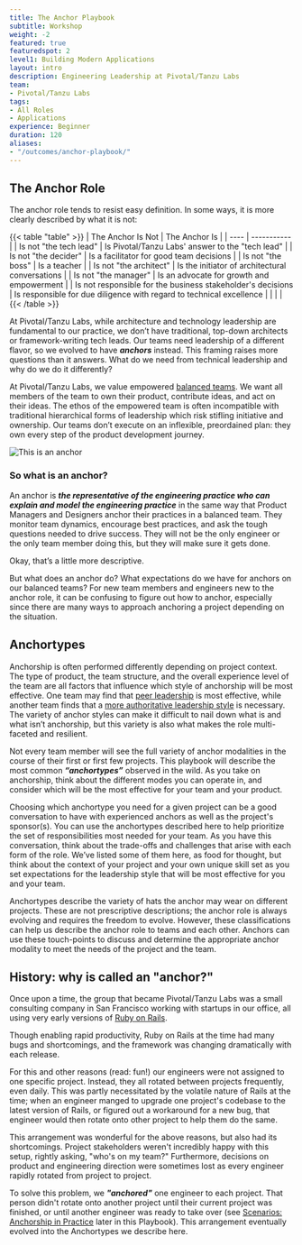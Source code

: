 ```yaml
---
title: The Anchor Playbook
subtitle: Workshop
weight: -2
featured: true
featuredspot: 2
level1: Building Modern Applications
layout: intro
description: Engineering Leadership at Pivotal/Tanzu Labs
team:
- Pivotal/Tanzu Labs
tags:
- All Roles
- Applications
experience: Beginner
duration: 120
aliases:
- "/outcomes/anchor-playbook/"
---
```


## The Anchor Role
The anchor role tends to resist easy definition. In some ways, it is more clearly described by what it is not:

{{< table "table" >}}
| The Anchor Is Not | The Anchor Is |
| ---- | ----------- |
| Is not "the tech lead" | Is Pivotal/Tanzu Labs' answer to the "tech lead" |
| Is not "the decider" | Is a facilitator for good team decisions |
| Is not "the boss" | Is a teacher |
| Is not "the architect" | Is the initiator of architectural conversations |
| Is not "the manager" | Is an advocate for growth and empowerment |
| Is not responsible for the business stakeholder's decisions | Is responsible for due diligence with regard to technical excellence |
|  |  |
{{< /table >}}

At Pivotal/Tanzu Labs, while architecture and technology leadership are fundamental to our practice, we don’t have traditional, top-down architects or framework-writing tech leads. Our teams need leadership of a different flavor, so we evolved to have **_anchors_** instead. This framing raises more questions than it answers. What do we need from technical leadership and why do we do it differently?

At Pivotal/Tanzu Labs, we value empowered [balanced teams](/outcomes/application-development/balanced-teams/). We want all members of the team to own their product, contribute ideas, and act on their ideas. The ethos of the empowered team is often incompatible with traditional hierarchical forms of leadership which risk stifling initiative and ownership. Our teams don’t execute on an inflexible, preordained plan: they own every step of the product development journey.

![This is an anchor](/learningpaths/anchor-playbook/images/standing.jpg)

### So what is an anchor?
An anchor is **_the representative of the engineering practice who can explain and model the engineering practice_** in the same way that Product Managers and Designers anchor their practices in a balanced team. They monitor team dynamics, encourage best practices, and ask the tough questions needed to drive success. They will not be the only engineer or the only team member doing this, but they will make sure it gets done.

Okay, that’s a little more descriptive.

But what does an anchor do? What expectations do we have for anchors on our balanced teams? For new team members and engineers new to the anchor role, it can be confusing to figure out how to anchor, especially since there are many ways to approach anchoring a project depending on the situation.

## Anchortypes

Anchorship is often performed differently depending on project context. The type of product, the team structure, and the overall experience level of the team are all factors that influence which style of anchorship will be most effective. One team may find that [peer leadership](/learningpaths/anchor-playbook/the-peer) is most effective, while another team finds that a [more authoritative leadership style](/learningpaths/anchor-playbook/the-captain) is necessary. The variety of anchor styles can make it difficult to nail down what is and what isn’t anchorship, but this variety is also what makes the role multi-faceted and resilient.

Not every team member will see the full variety of anchor modalities in the course of their first or first few projects. This playbook will describe the most common **_“anchortypes”_** observed in the wild. As you take on anchorship, think about the different modes you can operate in, and consider which will be the most effective for your team and your product.

Choosing which anchortype you need for a given project can be a good conversation to have with experienced anchors as well as the project's sponsor(s). You can use the anchortypes described here to help prioritize the set of responsibilities most needed for your team. As you have this conversation, think about the trade-offs and challenges that arise with each form of the role. We’ve listed some of them here, as food for thought, but think about the context of your project and your own unique skill set as you set expectations for the leadership style that will be most effective for you and your team.

Anchortypes describe the variety of hats the anchor may wear on different projects. These are not prescriptive descriptions; the anchor role is always evolving and requires the freedom to evolve. However, these classifications can help us describe the anchor role to teams and each other. Anchors can use these touch-points to discuss and determine the appropriate anchor modality to meet the needs of the project and the team.

## History: why is called an "anchor?"
Once upon a time, the group that became Pivotal/Tanzu Labs was a small consulting company in San Francisco working with startups in our office, all using very early versions of [Ruby on Rails](https://rubyonrails.org/).

Though enabling rapid productivity, Ruby on Rails at the time had many bugs and shortcomings, and the framework was changing dramatically with each release.

For this and other reasons (read: fun!) our engineers were not assigned to one specific project. Instead, they all rotated between projects frequently, even daily. This was partly necessitated by the volatile nature of Rails at the time; when an engineer manged to upgrade one project's codebase to the latest version of Rails, or figured out a workaround for a new bug, that engineer would then rotate onto other project to help them do the same.

This arrangement was wonderful for the above reasons, but also had its shortcomings. Project stakeholders weren't incredibly happy with this setup, rightly asking, "who's on my team?" Furthermore, decisions on product and engineering direction were sometimes lost as every engineer rapidly rotated from project to project.

To solve this problem, we **_"anchored"_** one engineer to each project. That person didn't rotate onto another project until their current project was finished, or until another engineer was ready to take over (see [Scenarios: Anchorship in Practice](/learningpaths/anchor-playbook/anchorship-in-practice) later in this Playbook). This arrangement eventually evolved into the Anchortypes we describe here.